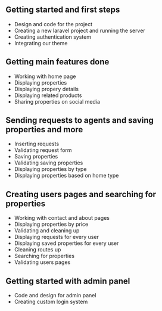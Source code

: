 ## Getting started and first steps
- Design and code for the project
- Creating a new laravel project and running the server
- Creating authentication system
- Integrating our theme
## Getting main features done
- Working with home page
- Displaying properties
- Displaying propery details
- Displaying related products
- Sharing properties on social media
## Sending requests to agents and saving properties and more
- Inserting requests
- Validating request form
- Saving properties
- Validating saving properties
- Displaying properties by type 
- Displaying properties based on 
home type

## Creating users pages and searching for properties
- Working with contact and about pages
- Displaying properties by price
- Validating and cleaning up
- Displaying requests for every user
- Displaying saved properties for every 
user
- Cleaning routes up
- Searching for properties
- Validating users pages

## Getting started with admin panel
- Code and design for admin panel
- Creating custom login system

